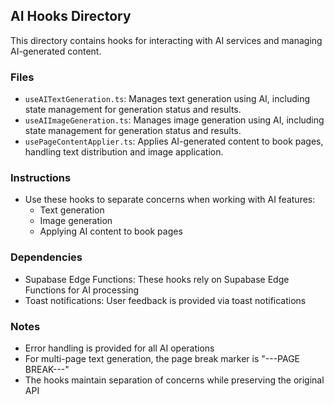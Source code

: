 
## AI Hooks Directory

This directory contains hooks for interacting with AI services and managing AI-generated content.

### Files

- `useAITextGeneration.ts`: Manages text generation using AI, including state management for generation status and results.
- `useAIImageGeneration.ts`: Manages image generation using AI, including state management for generation status and results.
- `usePageContentApplier.ts`: Applies AI-generated content to book pages, handling text distribution and image application.

### Instructions

- Use these hooks to separate concerns when working with AI features:
  - Text generation
  - Image generation
  - Applying AI content to book pages

### Dependencies

- Supabase Edge Functions: These hooks rely on Supabase Edge Functions for AI processing
- Toast notifications: User feedback is provided via toast notifications

### Notes

- Error handling is provided for all AI operations
- For multi-page text generation, the page break marker is "---PAGE BREAK---"
- The hooks maintain separation of concerns while preserving the original API
